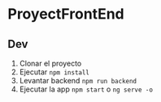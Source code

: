# ProyectFrontEnd

## Dev

1. Clonar el proyecto
2. Ejecutar `npm install`
3. Levantar backend `npm run backend`
4. Ejecutar la app `npm start` o `ng serve -o`
